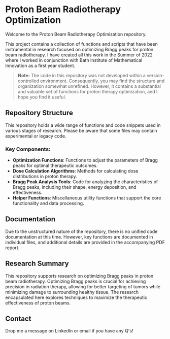 # Proton Beam Radiotherapy Optimization

Welcome to the Proton Beam Radiotherapy Optimization repository.

This project contains a collection of functions and scripts that have been instrumental in research focused on optimizing Bragg peaks for proton beam radiotherapy.
I have created all this work in the Summer of 2022 where I worked in conjunction with Bath Institute of Mathematical Innovation as a first year student.

> **Note:** The code in this repository was not developed within a version-controlled environment. Consequently, you may find the structure and organization somewhat unrefined. However, it contains a substantial and valuable set of functions for proton therapy optimization, and I hope you find it useful.

## Repository Structure

This repository holds a wide range of functions and code snippets used in various stages of research. Please be aware that some files may contain experimental or legacy code.

### Key Components:
- **Optimization Functions**: Functions to adjust the parameters of Bragg peaks for optimal therapeutic outcomes.
- **Dose Calculation Algorithms**: Methods for calculating dose distributions in proton therapy.
- **Bragg Peak Analysis Tools**: Code for analyzing the characteristics of Bragg peaks, including their shape, energy deposition, and effectiveness.
- **Helper Functions**: Miscellaneous utility functions that support the core functionality and data processing.

## Documentation

Due to the unstructured nature of the repository, there is no unified code documentation at this time. However, key functions are documented in individual files, and additional details are provided in the accompanying PDF report.

## Research Summary

This repository supports research on optimizing Bragg peaks in proton beam radiotherapy. Optimizing Bragg peaks is crucial for achieving precision in radiation therapy, allowing for better targeting of tumors while minimizing damage to surrounding healthy tissue. The research encapsulated here explores techniques to maximize the therapeutic effectiveness of proton beams.

## Contact

Drop me a message on LinkedIn or email if you have any Q's! 
